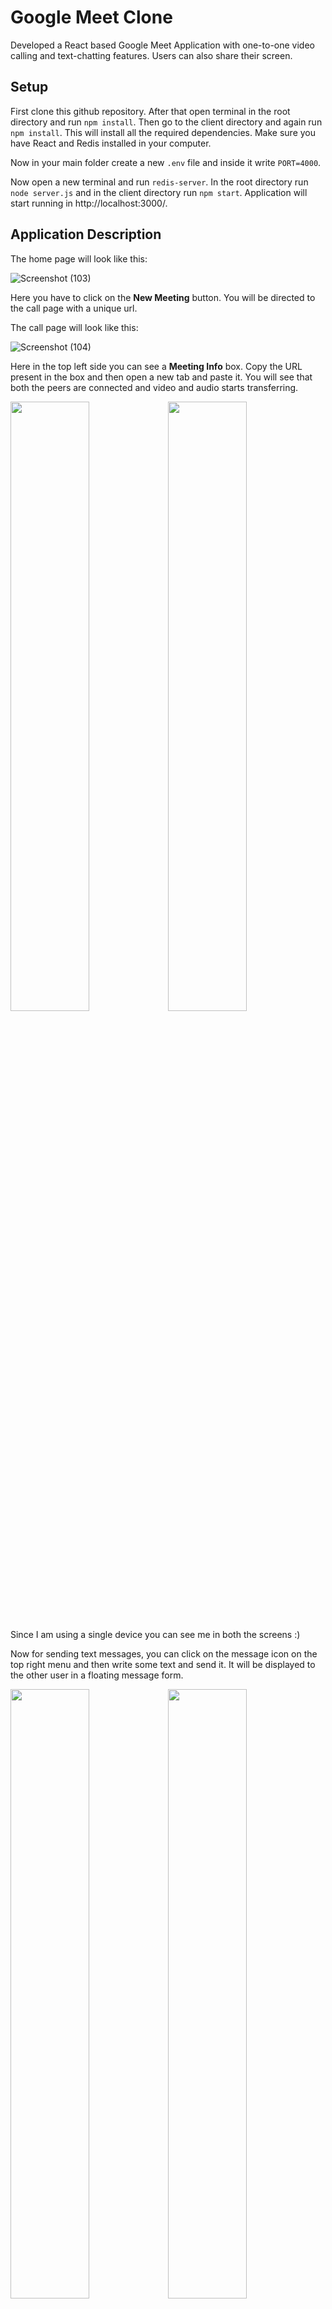 # Google Meet Clone
Developed a React based Google Meet Application with one-to-one video calling and text-chatting features. Users can also share their screen.

## Setup
First clone this github repository. After that open terminal in the root directory and run `npm install`. Then go to the client directory and again run `npm install`. This will install all the required dependencies. Make sure you have React and Redis installed in your computer.

Now in your main folder create a new `.env` file and inside it write `PORT=4000`.  

Now open a new terminal and run `redis-server`. In the root directory run `node server.js` and in the client directory run `npm start`. Application will start running in http://localhost:3000/.

## Application Description
The home page will look like this:

![Screenshot (103)](https://user-images.githubusercontent.com/83599568/179677239-680cba7d-fcd1-4ec6-8fe7-32d0853f8ab0.png)

Here you have to click on the **New Meeting** button. You will be directed to the call page with a unique url.

The call page will look like this:

![Screenshot (104)](https://user-images.githubusercontent.com/83599568/179678151-3b22ccfc-7084-4b79-a6f4-85e141f555c6.png)

Here in the top left side you can see a **Meeting Info** box. Copy the URL present in the box and then open a new tab and paste it. You will see that both the peers are connected and video and audio starts transferring.

  <img src="https://user-images.githubusercontent.com/83599568/179679546-c22a65d2-eb43-4a86-bf6e-6c72b1d2c165.png" width="50%"><img src="https://user-images.githubusercontent.com/83599568/179679705-3f42ee16-245c-4054-8cc7-d2467fb9857e.png" width="50%">

Since I am using a single device you can see me in both the screens :) 

Now for sending text messages, you can click on the message icon on the top right menu and then write some text and send it. It will be displayed to the other user in a floating message form.

<img src="https://user-images.githubusercontent.com/83599568/179681604-b720662b-9b8d-469f-ae98-de250a56703e.png" width="50%"><img src="https://user-images.githubusercontent.com/83599568/179681670-8ef9c418-f687-4414-b851-18903819043d.png" width="50%">

<img src="https://user-images.githubusercontent.com/83599568/179682359-c2308feb-0720-4d3d-ae8c-3868340d32d5.png" width="50%"><img src="https://user-images.githubusercontent.com/83599568/179682487-570e5cb8-b236-425b-8899-a4db23ee1471.png" width="50%">

You can also close the **Meeting Info** box if you want to.

![Screenshot (112)](https://user-images.githubusercontent.com/83599568/179683169-e18eaf01-e469-484e-bdef-5b97d162ee2d.png)

Now for sharing screen, you can click on the **Present now** button on the bottom left side. It will ask you which screen you want to share. Select it and the press **Share** button. Your screen will be shared with the other user.

![Screenshot (113)](https://user-images.githubusercontent.com/83599568/179683687-1f37b114-a0bd-47ef-8a08-c94b67ed8b26.png)

Now if you want to close the call you can press on the phone icon on the bottom centre of your screen. Your connection with other peer will be destroyed and you will be redirected to the home page.

# Conclusion

Thank you for visiting my project. Hope you like it. If there is any issue, feel free to contact me @ sameerraj0820@gmail.com 
